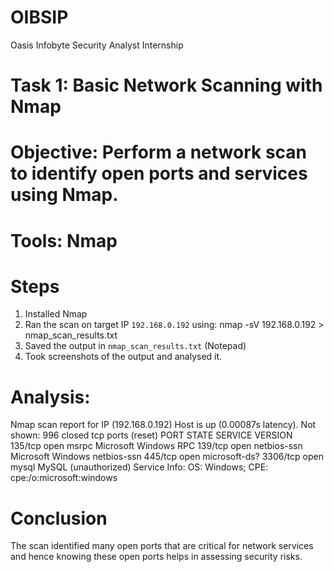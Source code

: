 # OIBSIP
Oasis Infobyte Security Analyst Internship

# Task 1: Basic Network Scanning with Nmap
# Objective: Perform a network scan to identify open ports and services using Nmap.
# Tools: Nmap

# Steps
1. Installed Nmap
2. Ran the scan on target IP `192.168.0.192` using:
nmap -sV 192.168.0.192 > nmap_scan_results.txt
3. Saved the output in `nmap_scan_results.txt` (Notepad)
4. Took screenshots of the output and analysed it. 

# Analysis:
Nmap scan report for IP (192.168.0.192)
Host is up (0.00087s latency).
Not shown: 996 closed tcp ports (reset)
PORT     STATE SERVICE       VERSION
135/tcp  open  msrpc         Microsoft Windows RPC
139/tcp  open  netbios-ssn   Microsoft Windows netbios-ssn
445/tcp  open  microsoft-ds?
3306/tcp open  mysql         MySQL (unauthorized)
Service Info: OS: Windows; CPE: cpe:/o:microsoft:windows

# Conclusion
The scan identified many open ports that are critical for network services and hence knowing these open ports helps in assessing security risks.
